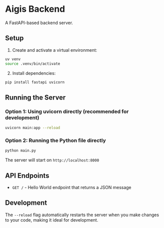 # Aigis Backend

A FastAPI-based backend server.

## Setup

1. Create and activate a virtual environment:
```bash
uv venv
source .venv/bin/activate
```

2. Install dependencies:
```bash
pip install fastapi uvicorn
```

## Running the Server

### Option 1: Using uvicorn directly (recommended for development)
```bash
uvicorn main:app --reload
```

### Option 2: Running the Python file directly
```bash
python main.py
```

The server will start on `http://localhost:8000`

## API Endpoints

- `GET /` - Hello World endpoint that returns a JSON message

## Development

The `--reload` flag automatically restarts the server when you make changes to your code, making it ideal for development.
